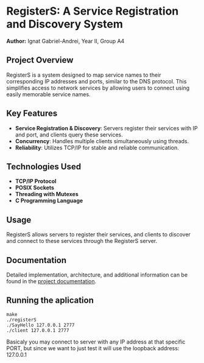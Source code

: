 # RegisterS: A Service Registration and Discovery System

**Author:** Ignat Gabriel-Andrei, Year II, Group A4  

## Project Overview

RegisterS is a system designed to map service names to their corresponding IP addresses and ports, similar to the DNS protocol. This simplifies access to network services by allowing users to connect using easily memorable service names.

## Key Features

- **Service Registration & Discovery**: Servers register their services with IP and port, and clients query these services.
- **Concurrency**: Handles multiple clients simultaneously using threads.
- **Reliability**: Utilizes TCP/IP for stable and reliable communication.

## Technologies Used

- **TCP/IP Protocol**
- **POSIX Sockets**
- **Threading with Mutexes**
- **C Programming Language**

## Usage

RegisterS allows servers to register their services, and clients to discover and connect to these services through the RegisterS server.

## Documentation

Detailed implementation, architecture, and additional information can be found in the [project documentation](RegisterS.pdf).

## Running the aplication

    make
    ./registerS
    ./SayHello 127.0.0.1 2777
    ./client 127.0.0.1 2777

Basicaly you may connect to server with any IP address at that specific PORT, but since we want to just test it will use the loopback address: 127.0.0.1
